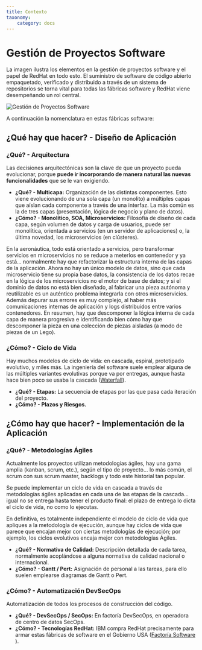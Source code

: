 ```yaml
---
title: Contexto
taxonomy:
    category: docs
---
```


# Gestión de Proyectos Software
La imagen ilustra los elementos en la gestión de proyectos software y el papel de RedHat en todo esto. El suministro de software de código abierto empaquetado, verificado y distribuido a través de un sistema de repositorios se torna vital para todas las fábricas software y RedHat viene desempeñando un rol central.

![Gestión de Proyectos Software](image://intro/software.jpg) 

A continuación la nomenclatura en estas fábricas software:

## ¿Qué hay que hacer? - Diseño de Aplicación
### ¿Qué? - Arquitectura

Las decisiones arquitectónicas son la clave de que un proyecto pueda evolucionar, porque **puede ir incorporando de manera natural las nuevas funcionalidades** que se le van exigiendo.

+ **¿Qué? - Multicapa:** Organización de las distintas componentes. Esto viene evolucionando de una sola capa (un monolito) a múltiples capas que aíslan cada componente a través de una interfaz. La más común es la de tres capas (presentación, lógica de negocio y plano de datos).  
+ **¿Cómo? - Monolítico, SOA, Microservicios:** Filosofía de diseño de cada capa, según volumen de datos y carga de usuarios, puede ser monolítica, orientada a servicios (en un servidor de aplicaciones) o, la última novedad, los microservicios (en clústeres).

En la aeronáutica, todo está orientado a servicios, pero transformar servicios en microservicios no se reduce a meterlos en contenedor y ya está... normalmente hay que refactorizar la estructura interna de las capas de la aplicación. Ahora no hay un único modelo de datos, sino que cada microservicio tiene su propia base datos, la consistencia de los datos recae en la lógica de los microservicios no el motor de base de datos; y si el dominio de datos no está bien diseñado, al fabricar una pieza autónoma y reutilizable es un auténtico problema integrarla con otros microservicios. Además depurar sus errores es muy complejo, al haber más comunicaciones internas de aplicación y logs distribuidos entre varios contenedores. En resumen, hay que descomponer la lógica interna de cada capa de manera progresiva e identificando bien cómo hay que descomponer la pieza en una colección de piezas aisladas (a modo de piezas de un Lego).

### ¿Cómo? - Ciclo de Vida

Hay muchos modelos de ciclo de vida: en cascada, espiral, prototipado evolutivo, y miles más. La ingeniería del software suele emplear alguna de las múltiples variantes evolutivas porque va por entregas, aunque hasta hace bien poco se usaba la cascada ([Waterfall](https://youtu.be/YjZ4AZ7hRM0?si=JC8fnNbWXqaWSm9R&t=205&target=blank)).

+ **¿Qué? - Etapas:** La secuencia de etapas por las que pasa cada iteración del proyecto.
+ **¿Cómo? - Plazos y Riesgos.**
 
## ¿Cómo hay que hacer? - Implementación de la Aplicación
### ¿Qué? - Metodologías Ágiles

 Actualmente los proyectos utilizan metodologías ágiles, hay una gama amplia (kanban, scrum, etc.), según el tipo de proyecto... lo más común, el scrum con sus scrum master, backlogs y todo este historial tan popular. 
 
 Se puede implementar un ciclo de vida en cascada a través de metodologías ágiles aplicadas en cada una de las etapas de la cascada... igual no se entrega hasta tener el producto final: el plazo de entrega lo dicta el ciclo de vida, no como lo ejecutas. 
 
 En definitiva, es totalmente independiente el modelo de ciclo de vida que apliques a la metodología de ejecución, aunque hay ciclos de vida que parece que encajan mejor con ciertas metodologías de ejecución; por ejemplo, los ciclos evolutivos encaja mejor con metodologías Ágiles.
 
+ **¿Qué? - Normativa de Calidad:** Descripción detallada de cada tarea, normalmente acoplándose a alguna normativa de calidad nacional o internacional.
+ **¿Cómo? - Gantt / Pert:** Asignación de personal a las tareas, para ello suelen emplearse diagramas de Gantt o Pert.

### ¿Cómo? - Automatización DevSecOps

Automatización de todos los procesos de construcción del código.

+ **¿Qué? - DevSecOps / SecOps:** En factoría DevSecOps, en operadora de centro de datos SecOps.
+ **¿Cómo? - Tecnologías RedHat:** IBM compra RedHat precisamente para armar estas fábricas de software en el Gobierno USA ([Factoría Software](https://redhatgov.io/?target=blank) ).